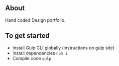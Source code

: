 
## About

Hand coded Design portfolio.    

## To get started

- Install Gulp CLI globally (instructions on gulp site)
- Install dependencies `npm i`
- Compile code `gulp`
